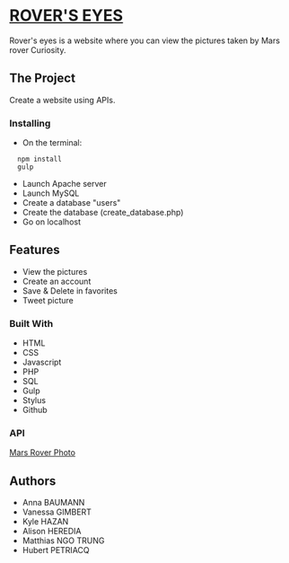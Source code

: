 # [ROVER'S EYES](http://utveckling.fr/rovers_eyes/)

Rover's eyes is a website where you can view the pictures taken by Mars rover Curiosity.

## The Project

Create a website using APIs.

### Installing

* On the terminal:
```
  npm install
  gulp
```
* Launch Apache server
* Launch MySQL
* Create a database "users"
* Create the database (create_database.php)
* Go on localhost

## Features

* View the pictures
* Create an account
* Save & Delete in favorites
* Tweet picture

### Built With

* HTML
* CSS
* Javascript
* PHP
* SQL
* Gulp
* Stylus
* Github

### API

[Mars Rover Photo](https://api.nasa.gov/api.html#MarsPhotos)

## Authors

* Anna BAUMANN
* Vanessa GIMBERT
* Kyle HAZAN
* Alison HEREDIA
* Matthias NGO TRUNG
* Hubert PETRIACQ
